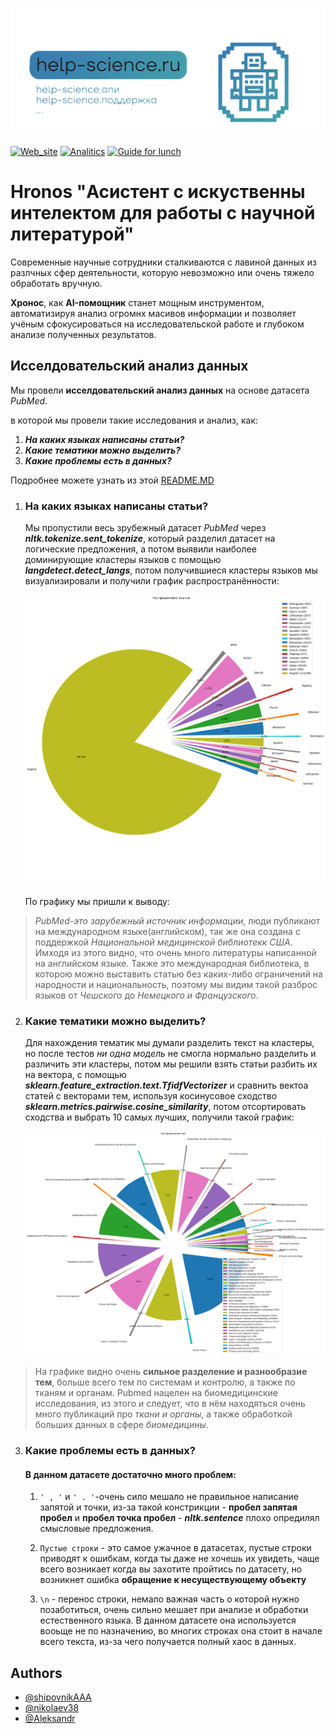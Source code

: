 ![Logo](Logo.png)


>####
[![Web_site](https://img.shields.io/badge/Web_site-Streamlit-803e75.svg)](/web_site_streamlit)
[![Analitics](https://img.shields.io/badge/Analitics-of_pubmed-87CEEB.svg)](/analitics)
[![Guide for lunch](https://img.shields.io/badge/Guide-for_lunch-5F9EA0.svg)](guide_for_lunch.md)
# Hronos "Асистент с искуственны интелектом для работы с научной литературой"

Современные научные сотрудники сталкиваются с лавиной данных из разлчных сфер деятельности, которую невозможно или очень тяжело обработать вручную.

**Хронос**, как **AI-помощник** станет мощным инструментом, автоматизируя анализ огромнх масивов информации и позволяет учёным сфокусироваться на исследовательской работе и глубоком анализе полученных результатов.




## Исселдовательский анализ данных

   Мы провели **исселдовательский анализ данных** на основе датасета *PubMed*.

   в которой мы провели такие исследования и анализ, как: 
   1. ___На каких языках написаны статьи?___
   2. ___Какие тематики можно выделить?___
   3. ___Какие проблемы есть в данных?___

   Подробнее можете узнать из этой [README.MD](https://github.com/nikolaev38/hronos/blob/main/analitics/README.md)

1. ### На каких языках написаны статьи?
    Мы пропустили весь зрубежный датасет _PubMed_ через ___nltk.tokenize.sent_tokenize___, который разделил датасет на логические предложения, а потом выявили наиболее доминирующие кластеры языков с помощью ___langdetect.detect_langs___, потом получившиеся кластеры языков мы визуализировали и получили график распространённости:

    ![Граик распространения языков](analitics/image.png)

    По графику мы пришли к выводу:
    
>*PubMed-это зарубежный источник информации*, люди публикают на международном языке(английском), так же она создана с поддержкой *Национальной медицинской библиотекк США*. Имходя из этого видно, что очень много литературы написанной на английском языке. Также это международная библиотека, в которою можно выставить статью без каких-либо ограничений на народности и национальность, поэтому мы видим такой разброс языков от *Чешского* до *Немецкого и Французского*.


2. ### Какие тематики можно выделить?

    Для нахождения тематик мы думали разделить текст на кластеры, но после тестов *ни одна модель* не смогла нормально разделить и различить эти кластеры, потом мы решили взять статьи разбить их на вектора, с помощью ___sklearn.feature_extraction.text.TfidfVectorizer___ и сравнить вектоа статей с векторами тем, используя косинусовое сходство ___sklearn.metrics.pairwise.cosine_similarity___, потом отсортировать сходства и выбрать 10 самых лучших, получили такой график:

    ![График распространения тем](analitics/image-1.png)

>На графике видно очень **сильное разделение и разнообразие тем**, больше всего тем по системам и контролю, а также по тканям и органам. Pubmed нацелен на биомедицинские исследования, из этого и следует, что в нём находяться очень много публикаций про *ткани и органы*, а также обработкой больших данных в сфере *биомедицины*. 
3. ### Какие проблемы есть в данных?
   #### В данном датасете достаточно много проблем:

    1. ```' , '``` и ```' . '```-очень сило мешало не правильное написание запятой и точки, из-за такой        констрикции - **пробел запятая пробел** и **пробел точка пробел** - ___nltk.sentence___ плохо опредилял смысловые     предложения.

    2. ```Пустые строки``` - это самое ужачное в датасетах, пустые строки приводят к ошибкам, когда ты даже не         хочешь их увидеть, чаще всего возникает когда вы захотите пройтись по датасету, но возникнет ошибка         **обращение к несуществующему объекту**

    3. ```\n``` - перенос строки, немало важная часть о которой нужно позаботиться, очень сильно мешает при        анализе и обработки естественного языка. В данном датасете она используется вооьще не по назначению, во многих      строках она стоит в начале всего текста, из-за чего получается полный хаос в данных.
## Authors

- [@shipovnikAAA](https://github.com/shipovnikAAA)
- [@nikolaev38](https://github.com/nikolaev38)
- [@Aleksandr](https://github.com/Aleksandr)
